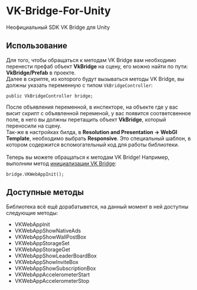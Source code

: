 # VK-Bridge-For-Unity
Неофициальный SDK VK Bridge для Unity

## Использование
Для того, чтобы обращаться к методам VK Bridge вам необходимо перенести префаб объект **VkBridge** на сцену, его можно найти по пути: **VkBridge/Prefab** в проекте.<br>
Далее в скрипте, из которого будут вызываться методы VK Bridge, вы должны указать переменную с типом ```VkBridgeController```:<br>
```
public VkBridgeController bridge;
```
После объявления переменной, в инспекторе, на объекте где у вас висит скрипт с объявленной переменой, у вас появится соответсвенное поле, в него вы должны перетащить объект **VkBridge**, который переносили на сцену.<br>
Так-же в настройках билда, в **Resolution and Presentation -> WebGl Template**, необходимо выбрать **Responsive**. Это специальный шаблон, в котором содержится вспомогательный код для работы библиотеки.<br><br>
Теперь вы можете обращаться к методам VK Bridge! Например, выполним метод <a href="https://dev.vk.com/bridge/VKWebAppInit">инициализации VK Bridge</a>:<br>
```
bridge.VKWebAppInit();
```

## Доступные методы
Библиотека всё ещё дорабатывется, на данный момент в ней доступны следующие методы:<br>
<ul>
  <li>VKWebAppInit
  <li>VKWebAppShowNativeAds
  <li>VKWebAppShowWallPostBox
  <li>VKWebAppStorageSet
  <li>VKWebAppStorageGet
  <li>VKWebAppShowLeaderBoardBox
  <li>VKWebAppShowInviteBox
  <li>VKWebAppShowSubscriptionBox
  <li>VKWebAppAccelerometerStart
  <li>VKWebAppAccelerometerStop
</ul>
